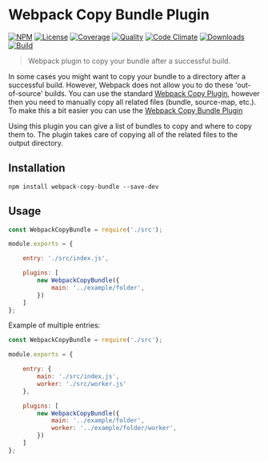 # Webpack Copy Bundle Plugin

[![NPM][npm-image]][npm-url]
[![License][license-image]][license-url]
[![Coverage][coverage-image]][coverage-url]
[![Quality][quality-image]][quality-url]
[![Code Climate][climate-image]][climate-url]
[![Downloads][downloads-image]][downloads-url]
[![Build][build-image]][build-url]

> Webpack plugin to copy your bundle after a successful build.

In some cases you might want to copy your bundle to a directory after a successful build.
However, Webpack does not allow you to do these 'out-of-source' builds. You can use the standard
[Webpack Copy Plugin](https://github.com/webpack-contrib/copy-webpack-plugin), however then you
need to manually copy all related files (bundle, source-map, etc.). To make this a bit easier
you can use the [Webpack Copy Bundle Plugin](https://www.npmjs.com/package/webpack-copy-bundle)

Using this plugin you can give a list of bundles to copy and where to copy them to. The plugin
takes care of copying all of the related files to the output directory.

## Installation

```
npm install webpack-copy-bundle --save-dev
```

## Usage

```javascript
const WebpackCopyBundle = require('./src');

module.exports = {

    entry: './src/index.js',

    plugins: [
        new WebpackCopyBundle({
            main: '../example/folder',
        })
    ]
};
```

Example of multiple entries:

```javascript
const WebpackCopyBundle = require('./src');

module.exports = {

    entry: {
        main: './src/index.js',
        worker: './src/worker.js'
    },

    plugins: [
        new WebpackCopyBundle({
            main: '../example/folder',
            worker: '../example/folder/worker',
        })
    ]
};
```

[npm-url]: https://npmjs.org/package/webpack-copy-bundle
[npm-image]: https://img.shields.io/npm/v/webpack-copy-bundle.svg
[license-url]: LICENSE
[license-image]: http://img.shields.io/npm/l/webpack-copy-bundle.svg
[coverage-url]: https://codecov.io/gh/ferdikoomen/webpack-copy-bundle
[coverage-image]: https://img.shields.io/codecov/c/github/ferdikoomen/webpack-copy-bundle.svg
[quality-url]: https://lgtm.com/projects/g/ferdikoomen/webpack-copy-bundle
[quality-image]: https://img.shields.io/lgtm/grade/javascript/g/ferdikoomen/webpack-copy-bundle.svg
[climate-url]: https://codeclimate.com/github/ferdikoomen/webpack-copy-bundle
[climate-image]: https://img.shields.io/codeclimate/maintainability/ferdikoomen/webpack-copy-bundle.svg
[downloads-url]: http://npm-stat.com/charts.html?package=webpack-copy-bundle
[downloads-image]: http://img.shields.io/npm/dm/webpack-copy-bundle.svg
[build-url]: https://circleci.com/gh/ferdikoomen/webpack-copy-bundle/tree/master
[build-image]: https://circleci.com/gh/ferdikoomen/webpack-copy-bundle/tree/master.svg?style=svg
